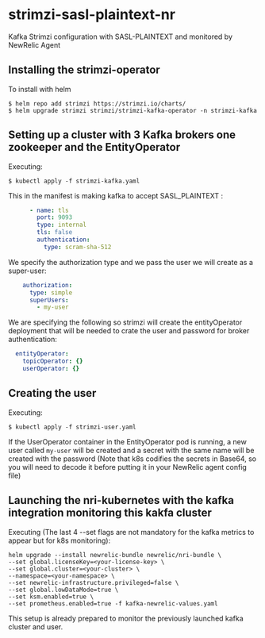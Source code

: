 # strimzi-sasl-plaintext-nr
Kafka Strimzi configuration with SASL-PLAINTEXT and monitored by NewRelic Agent

## Installing the strimzi-operator

To install with helm

```
$ helm repo add strimzi https://strimzi.io/charts/
$ helm upgrade strimzi strimzi/strimzi-kafka-operator -n strimzi-kafka
```


## Setting up a cluster with 3 Kafka brokers one zookeeper and the EntityOperator

Executing:
```
$ kubectl apply -f strimzi-kafka.yaml
```

This in the manifest is making kafka to accept SASL_PLAINTEXT :
```YAML
      - name: tls
        port: 9093
        type: internal
        tls: false
        authentication:
          type: scram-sha-512
```

We specify the authorization type and we pass the user we will create as a super-user:

```YAML
    authorization:
      type: simple
      superUsers:
        - my-user
```

We are specifying the following so strimzi will create the entityOperator deployment that will be needed to crate the user and password for broker authentication:
```YAML
  entityOperator:
    topicOperator: {}
    userOperator: {}
```

## Creating the user

Executing:
```
$ kubectl apply -f strimzi-user.yaml
```

If the UserOperator container in the EntityOperator pod is running, a new user called `my-user` will be created and a secret with the same name will be created with the password (Note that k8s codifies the secrets in Base64, so you will need to decode it before putting it in your NewRelic agent config file)

## Launching the nri-kubernetes with the kafka integration monitoring this kakfa cluster

Executing (The last 4 --set flags are not mandatory  for the kafka metrics to appear but for k8s monitoring):
```
helm upgrade --install newrelic-bundle newrelic/nri-bundle \
--set global.licenseKey=<your-license-key> \
--set global.cluster=<your-cluster> \
--namespace=<your-namespace> \
--set newrelic-infrastructure.privileged=false \
--set global.lowDataMode=true \
--set ksm.enabled=true \
--set prometheus.enabled=true -f kafka-newrelic-values.yaml
```

This setup is already prepared to monitor the previously launched kafka cluster and user.